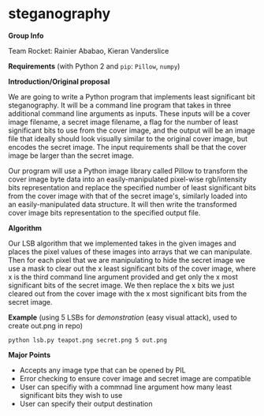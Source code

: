 # steganography

**Group Info**

Team Rocket:
Rainier Ababao,
Kieran Vanderslice

**Requirements** (with Python 2 and `pip`: `Pillow`, `numpy`)

**Introduction/Original proposal**

We are going to write a Python program that implements least significant bit steganography. It will be a command line program that takes in three additional command line arguments as inputs. These inputs will be a cover image filename, a secret image filename, a flag for the number of least significant bits to use from the cover image, and the output will be an image file that ideally should look visually similar to the original cover image, but encodes the secret image. The input requirements shall be that the cover image be larger than the secret image.

Our program will use a Python image library called Pillow to transform the cover image byte data into an easily-manipulated pixel-wise rgb/intensity bits representation and replace the specified number of least significant bits from the cover image with that of the secret image's, similarly loaded into an easily-manipulated data structure. It will then write the transformed cover image bits representation to the specified output file.

**Algorithm**

Our LSB algorithm that we implemented takes in the given images and places the pixel values of these images into arrays that we can manipulate. Then for each pixel that we are manipulating to hide the secret image we use a mask to clear out the x least significant bits of the cover image, where x is the third command line argument provided and get only the x most significant bits of the secret image. We then replace the x bits we just cleared out from the cover image with the x most significant bits from the secret image. 

**Example** (using 5 LSBs for _demonstration_ (easy visual attack), used to create out.png in repo)

```
python lsb.py teapot.png secret.png 5 out.png
```

**Major Points**

- Accepts any image type that can be opened by PIL
- Error checking to ensure cover image and secret image are compatible
- User can specifiy with a commnad line argument how many least significant bits they wish to use
- User can specify their output destination
